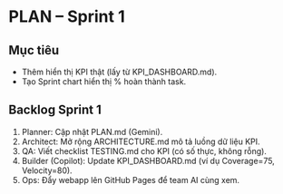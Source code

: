 # PLAN – Sprint 1
## Mục tiêu
- Thêm hiển thị KPI thật (lấy từ KPI_DASHBOARD.md).
- Tạo Sprint chart hiển thị % hoàn thành task.

## Backlog Sprint 1
1. Planner: Cập nhật PLAN.md (Gemini).
2. Architect: Mở rộng ARCHITECTURE.md mô tả luồng dữ liệu KPI.
3. QA: Viết checklist TESTING.md cho KPI (có số thực, không rỗng).
4. Builder (Copilot): Update KPI_DASHBOARD.md (ví dụ Coverage=75, Velocity=80).
5. Ops: Đẩy webapp lên GitHub Pages để team AI cùng xem.
